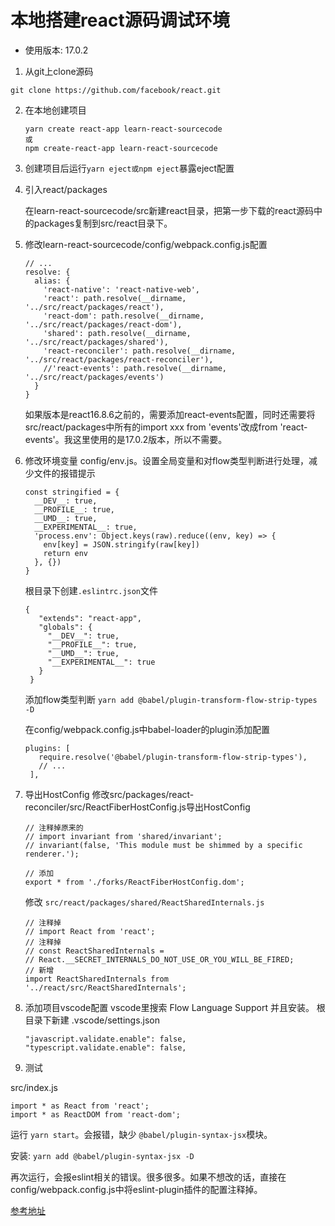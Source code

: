 # 本地搭建react源码调试环境

- 使用版本: 17.0.2

1. 从git上clone源码

`git clone https://github.com/facebook/react.git`

2. 在本地创建项目

    ```
    yarn create react-app learn-react-sourcecode
    或
    npm create-react-app learn-react-sourcecode
    ```

3. 创建项目后运行`yarn eject或npm eject`暴露eject配置

4. 引入react/packages

   在learn-react-sourcecode/src新建react目录，把第一步下载的react源码中的packages复制到src/react目录下。

5. 修改learn-react-sourcecode/config/webpack.config.js配置

    ```
    // ...
    resolve: {
      alias: {
        'react-native': 'react-native-web',
        'react': path.resolve(__dirname, '../src/react/packages/react'),
        'react-dom': path.resolve(__dirname, '../src/react/packages/react-dom'),
        'shared': path.resolve(__dirname, '../src/react/packages/shared'),
        'react-reconciler': path.resolve(__dirname, '../src/react/packages/react-reconciler'),
        //'react-events': path.resolve(__dirname, '../src/react/packages/events')
      }
    }
    ```

    如果版本是react16.8.6之前的，需要添加react-events配置，同时还需要将src/react/packages中所有的import xxx from 'events'改成from 'react-events'。我这里使用的是17.0.2版本，所以不需要。

6. 修改环境变量 config/env.js。设置全局变量和对flow类型判断进行处理，减少文件的报错提示

    ```
    const stringified = {
      __DEV__: true,
      __PROFILE__: true,
      __UMD__: true,
      __EXPERIMENTAL__: true,
      'process.env': Object.keys(raw).reduce((env, key) => {
        env[key] = JSON.stringify(raw[key])
        return env
      }, {})
    }
    ```
   
   根目录下创建`.eslintrc.json`文件
   ```
   {
      "extends": "react-app",
      "globals": {
        "__DEV__": true,
        "__PROFILE__": true,
        "__UMD__": true,
        "__EXPERIMENTAL__": true   
      }
    }
   ```

   添加flow类型判断
   `yarn add @babel/plugin-transform-flow-strip-types -D`

   在config/webpack.config.js中babel-loader的plugin添加配置
   ```
   plugins: [
      require.resolve('@babel/plugin-transform-flow-strip-types'),
      // ...
    ],
   ```

7. 导出HostConfig
   修改src/packages/react-reconciler/src/ReactFiberHostConfig.js导出HostConfig

   ```
   // 注释掉原来的
   // import invariant from 'shared/invariant';
   // invariant(false, 'This module must be shimmed by a specific renderer.');

   // 添加
   export * from './forks/ReactFiberHostConfig.dom';
   ```

   修改 `src/react/packages/shared/ReactSharedInternals.js`
   ```
   // 注释掉
   // import React from 'react';
   // 注释掉
   // const ReactSharedInternals =
   // React.__SECRET_INTERNALS_DO_NOT_USE_OR_YOU_WILL_BE_FIRED;
   // 新增
   import ReactSharedInternals from '../react/src/ReactSharedInternals';
   ```

8. 添加项目vscode配置
   vscode里搜索 Flow Language Support 并且安装。
   根目录下新建 .vscode/settings.json
   ```
   "javascript.validate.enable": false,
   "typescript.validate.enable": false,
   ```

9. 测试

src/index.js

```
import * as React from 'react';
import * as ReactDOM from 'react-dom';
```

运行 `yarn start`。会报错，缺少 `@babel/plugin-syntax-jsx`模块。

安装: `yarn add @babel/plugin-syntax-jsx -D`

再次运行，会报eslint相关的错误。很多很多。如果不想改的话，直接在config/webpack.config.js中将eslint-plugin插件的配置注释掉。

[参考地址](https://zhuanlan.zhihu.com/p/336933386)
